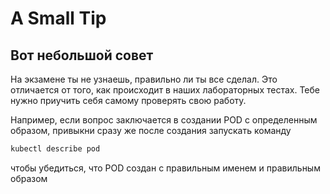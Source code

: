# A Small Tip
## Вот небольшой совет

На экзамене ты не узнаешь, правильно ли ты все сделал. Это отличается от того, как происходит в наших лабораторных тестах. Тебе нужно приучить себя самому проверять свою работу. 

Например, если вопрос заключается в создании POD с определенным образом, привыкни сразу же после создания запускать команду 
```sh
kubectl describe pod
```
чтобы убедиться, что POD создан с правильным именем и правильным образом

